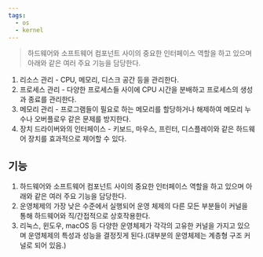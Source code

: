 ```yaml
---
tags:
  - os
  - kernel
---
```

> 하드웨어와 소프트웨어 컴포넌트 사이의 중요한 인터페이스 역할을 하고 있으며 아래와 같은 여러 주요 기능을 담당한다.

1. 리소스 관리 - CPU, 메모리, 디스크 공간 등을 관리한다.
2. 프로세스 관리 - 다양한 프로세스들 사이에 CPU 시간을 분배하고 프로세스의 생성과 종료를 관리한다.  
3. 메모리 관리 - 프로그램들이 필요로 하는 메모리를 할당하거나 해제하여 메모리 누수나 오버플로우 같은 문제를 방지한다.
4. 장치 드라이버와의 인터페이스 - 키보드, 마우스, 프린터, 디스플레이와 같은 하드웨어 장치를 효과적으로 제어할 수 있다.


## 기능
1. 하드웨어와 소프트웨어 컴포넌트 사이의 중요한 인터페이스 역할을 하고 있으며 아래와 같은 여러 주요 기능을 담당한다.
2. 운영체제의 가장 낮은 수준에서 실행되어 운영 체제의 다른 모든 부분들이 커널을 통해 하드웨어와 직/간접적으로 상호작용한다.
3. 리눅스, 윈도우, macOS 등 다양한 운영체제가 각각의 고유한 커널을 가지고 있으며 운영체제의 특성과 성능을 결정짓게 된다.(대부분의 운영체제는 계층형 구조 커널로 되어 있음.)
